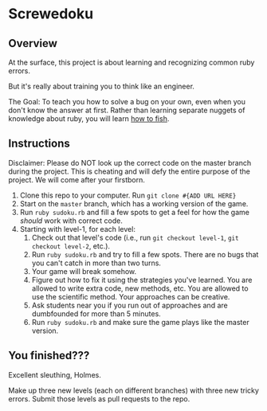 # Screwedoku

## Overview

At the surface, this project is about learning and recognizing common ruby errors.

But it's really about training you to think like an engineer.

The Goal: To teach you how to solve a bug on your own, even when you don't know the answer at first.  Rather than learning separate nuggets of knowledge about ruby, you will learn [how to fish][how-to-fish].

[how-to-fish]: https://calum.org/posts/teach-a-man-to-fish

## Instructions

Disclaimer: Please do NOT look up the correct code on the master branch during the project.  This is cheating and will defy the entire purpose of the project.  We will come after your firstborn.

1.  Clone this repo to your computer.  Run `git clone #{ADD URL HERE}`
2.  Start on the `master` branch, which has a working version of the game.
3.  Run `ruby sudoku.rb` and fill a few spots to get a feel for how the game *should* work with correct code.
4.  Starting with level-1, for each level:
    1. Check out that level's code (i.e., run `git checkout level-1`, `git checkout level-2`, etc.).
    2. Run `ruby sudoku.rb` and try to fill a few spots.  There are no bugs that you can't catch in more than two turns.
    3. Your game will break somehow.
    4. Figure out how to fix it using the strategies you've learned.  You are allowed to write extra code, new methods, etc.  You are allowed to use the scientific method.  Your approaches can be creative.
    5. Ask students near you if you run out of approaches and are dumbfounded for more than 5 minutes.
    6. Run `ruby sudoku.rb` and make sure the game plays like the master version.


## You finished???

Excellent sleuthing, Holmes.

Make up three new levels (each on different branches) with three new tricky errors.  Submit those levels as pull requests to the repo.

